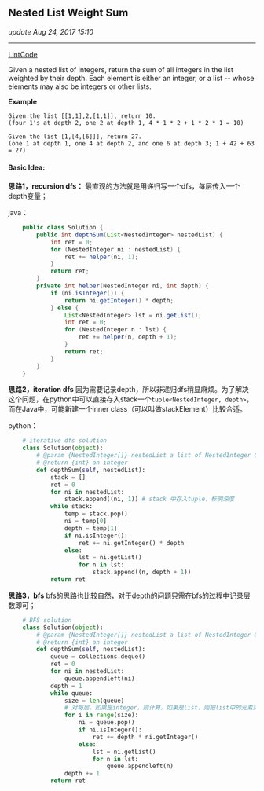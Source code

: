 ## Nested List Weight Sum
_update Aug 24, 2017  15:10_

---
[LintCode](http://www.lintcode.com/en/problem/nested-list-weight-sum/)

Given a nested list of integers, return the sum of all integers in the list weighted by their depth. Each element is either an integer, or a list -- whose elements may also be integers or other lists.

**Example**    

    Given the list [[1,1],2,[1,1]], return 10. 
    (four 1's at depth 2, one 2 at depth 1, 4 * 1 * 2 + 1 * 2 * 1 = 10)
    
    Given the list [1,[4,[6]]], return 27. 
    (one 1 at depth 1, one 4 at depth 2, and one 6 at depth 3; 1 + 42 + 63 = 27)
    
#### Basic Idea:
**思路1，recursion dfs：**
最直观的方法就是用递归写一个dfs，每层传入一个depth变量；

java：
```java
    public class Solution {
        public int depthSum(List<NestedInteger> nestedList) {
            int ret = 0;
            for (NestedInteger ni : nestedList) {
                ret += helper(ni, 1);
            }
            return ret;
        }
        private int helper(NestedInteger ni, int depth) {
            if (ni.isInteger()) {
                return ni.getInteger() * depth;
            } else {
                List<NestedInteger> lst = ni.getList();
                int ret = 0;
                for (NestedInteger n : lst) {
                    ret += helper(n, depth + 1);
                }
                return ret;
            }
        }
    }
```

**思路2，iteration dfs**
因为需要记录depth，所以非递归dfs稍显麻烦。为了解决这个问题，在python中可以直接存入stack一个`tuple<NestedInteger, depth>`，而在Java中，可能新建一个inner class（可以叫做stackElement）比较合适。

python：
```python
    # iterative dfs solution
    class Solution(object):
        # @param {NestedInteger[]} nestedList a list of NestedInteger Object
        # @return {int} an integer
        def depthSum(self, nestedList):
            stack = []
            ret = 0
            for ni in nestedList:
                stack.append((ni, 1)) # stack 中存入tuple，标明深度
            while stack:
                temp = stack.pop()
                ni = temp[0]
                depth = temp[1]
                if ni.isInteger():
                    ret += ni.getInteger() * depth
                else:
                    lst = ni.getList()
                    for n in lst:
                        stack.append((n, depth + 1))
            return ret
```

**思路3，bfs**
bfs的思路也比较自然，对于depth的问题只需在bfs的过程中记录层数即可；

```python
    # BFS solution
    class Solution(object):
        # @param {NestedInteger[]} nestedList a list of NestedInteger Object
        # @return {int} an integer    
        def depthSum(self, nestedList):
            queue = collections.deque()
            ret = 0
            for ni in nestedList:
                queue.appendleft(ni)
            depth = 1
            while queue:
                size = len(queue)
                # 对每层，如果是integer，则计算，如果是list，则把list中的元素加入queue作为下一层
                for i in range(size):
                    ni = queue.pop()
                    if ni.isInteger():
                        ret += depth * ni.getInteger()
                    else:
                        lst = ni.getList()
                        for n in lst:
                            queue.appendleft(n)
                depth += 1
            return ret
```
